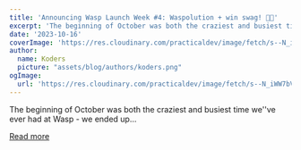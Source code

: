 ```yaml
---
title: 'Announcing Wasp Launch Week #4: Waspolution + win swag! 👕🐝'
excerpt: 'The beginning of October was both the craziest and busiest time we''ve ever had at Wasp - we ended up...'
date: '2023-10-16'
coverImage: 'https://res.cloudinary.com/practicaldev/image/fetch/s--N_iWW7bV--/c_imagga_scale,f_auto,fl_progressive,h_420,q_auto,w_1000/https://dev-to-uploads.s3.amazonaws.com/uploads/articles/grceyqn3w3vkaukvo48u.png'
author:
  name: Koders
  picture: "assets/blog/authors/koders.png"
ogImage:
  url: 'https://res.cloudinary.com/practicaldev/image/fetch/s--N_iWW7bV--/c_imagga_scale,f_auto,fl_progressive,h_420,q_auto,w_1000/https://dev-to-uploads.s3.amazonaws.com/uploads/articles/grceyqn3w3vkaukvo48u.png'
---
```


The beginning of October was both the craziest and busiest time we''ve ever had at Wasp - we ended up...

[Read more](https://dev.to/wasp/announcing-wasp-launch-week-4-waspolution-win-swag-4i85)

